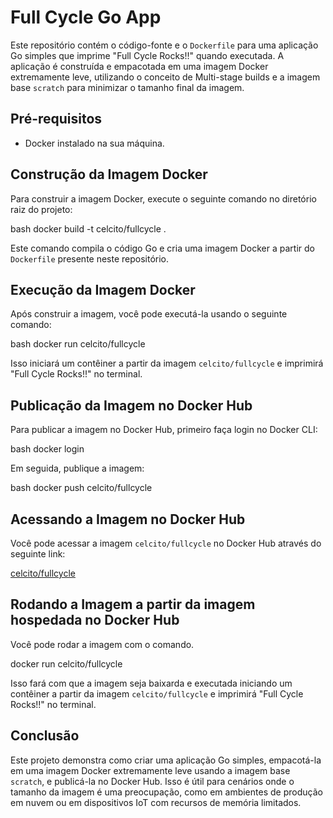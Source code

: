 # Full Cycle Go App

Este repositório contém o código-fonte e o `Dockerfile` para uma aplicação Go simples que imprime "Full Cycle Rocks!!" quando executada. A aplicação é construída e empacotada em uma imagem Docker extremamente leve, utilizando o conceito de Multi-stage builds e a imagem base `scratch` para minimizar o tamanho final da imagem.

## Pré-requisitos

- Docker instalado na sua máquina.

## Construção da Imagem Docker

Para construir a imagem Docker, execute o seguinte comando no diretório raiz do projeto:

bash docker build -t celcito/fullcycle .


Este comando compila o código Go e cria uma imagem Docker a partir do `Dockerfile` presente neste repositório.

## Execução da Imagem Docker

Após construir a imagem, você pode executá-la usando o seguinte comando:

bash docker run celcito/fullcycle


Isso iniciará um contêiner a partir da imagem `celcito/fullcycle` e imprimirá "Full Cycle Rocks!!" no terminal.

## Publicação da Imagem no Docker Hub

Para publicar a imagem no Docker Hub, primeiro faça login no Docker CLI:


bash docker login


Em seguida, publique a imagem:

bash docker push celcito/fullcycle


## Acessando a Imagem no Docker Hub

Você pode acessar a imagem `celcito/fullcycle` no Docker Hub através do seguinte link:

[celcito/fullcycle](https://hub.docker.com/r/celcito/fullcycle)




## Rodando a Imagem a partir da imagem hospedada no  Docker Hub

Você pode rodar a imagem  com o comando.

docker run celcito/fullcycle


Isso fará com que a imagem seja baixarda e executada iniciando  um contêiner a partir da imagem `celcito/fullcycle` e imprimirá "Full Cycle Rocks!!" no terminal.

## Conclusão

Este projeto demonstra como criar uma aplicação Go simples, empacotá-la em uma imagem Docker extremamente leve usando a imagem base `scratch`, e publicá-la no Docker Hub. Isso é útil para cenários onde o tamanho da imagem é uma preocupação, como em ambientes de produção em nuvem ou em dispositivos IoT com recursos de memória limitados.